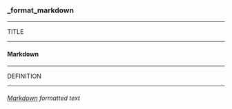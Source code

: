 ### _format_markdown



------
TITLE

------

#### Markdown



------
DEFINITION

------

###### [Markdown](https://en.wikipedia.org/wiki/Markdown) formatted text